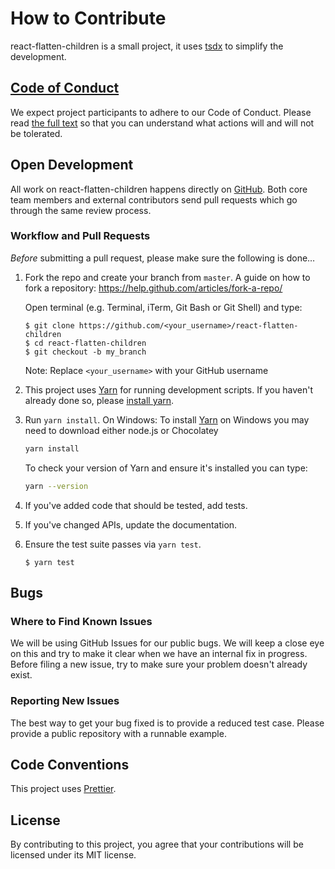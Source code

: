 # How to Contribute

react-flatten-children is a small project, it uses [tsdx](https://github.com/jaredpalmer/tsdx) to simplify the development.

## [Code of Conduct](https://github.com/gregberge/react-flatten-children/blob/master/CODE_OF_CONDUCT.md)

We expect project participants to adhere to our Code of Conduct. Please read [the full text](https://github.com/gregberge/react-flatten-children/blob/master/CODE_OF_CONDUCT.md) so that you can understand what actions will and will not be tolerated.

## Open Development

All work on react-flatten-children happens directly on [GitHub](/). Both core team members and external contributors send pull requests which go through the same review process.

### Workflow and Pull Requests

_Before_ submitting a pull request, please make sure the following is done…

1.  Fork the repo and create your branch from `master`. A guide on how to fork a repository: https://help.github.com/articles/fork-a-repo/

    Open terminal (e.g. Terminal, iTerm, Git Bash or Git Shell) and type:

    ```sh-session
    $ git clone https://github.com/<your_username>/react-flatten-children
    $ cd react-flatten-children
    $ git checkout -b my_branch
    ```

    Note: Replace `<your_username>` with your GitHub username

2.  This project uses [Yarn](https://code.fb.com/web/yarn-a-new-package-manager-for-javascript/) for running development scripts. If you haven't already done so, please [install yarn](https://yarnpkg.com/en/docs/install).

3.  Run `yarn install`. On Windows: To install [Yarn](https://yarnpkg.com/en/docs/install#windows-tab) on Windows you may need to download either node.js or Chocolatey<br />

    ```sh
    yarn install
    ```

    To check your version of Yarn and ensure it's installed you can type:

    ```sh
    yarn --version
    ```

4.  If you've added code that should be tested, add tests.

5.  If you've changed APIs, update the documentation.

6.  Ensure the test suite passes via `yarn test`.

    ```sh-session
    $ yarn test
    ```

## Bugs

### Where to Find Known Issues

We will be using GitHub Issues for our public bugs. We will keep a close eye on this and try to make it clear when we have an internal fix in progress. Before filing a new issue, try to make sure your problem doesn't already exist.

### Reporting New Issues

The best way to get your bug fixed is to provide a reduced test case. Please provide a public repository with a runnable example.

## Code Conventions

This project uses [Prettier](https://prettier.io/).

## License

By contributing to this project, you agree that your contributions will be licensed under its MIT license.
